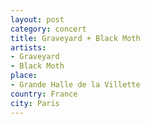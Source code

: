 ```yaml
---
layout: post
category: concert
title: Graveyard + Black Moth
artists: 
- Graveyard
- Black Moth
place: 
- Grande Halle de la Villette
country: France
city: Paris
---
```


